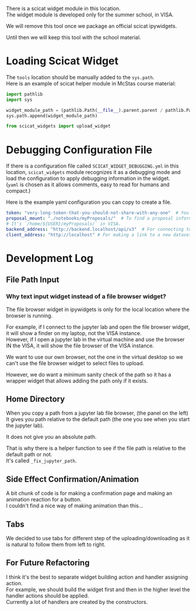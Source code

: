 There is a scicat widget module in this location.<br>
The widget module is developed only for the summer school, in VISA.

We will remove this tool once we package an official scicat ipywidgets.

Until then we will keep this tool with the school material.

# Loading Scicat Widget
The `tools` location should be manually added to the `sys.path`.<br>
Here is an example of scicat helper module in McStas course material:

```python
import pathlib
import sys

widget_module_path = (pathlib.Path(__file__).parent.parent / pathlib.Path('6-scicat/tools/')).resolve().as_posix()
sys.path.append(widget_module_path)

from scicat_widgets import upload_widget

```

# Debugging Configuration File

If there is a configuration file called `SCICAT_WIDGET_DEBUGGING.yml` in this location,
`scicat_widgets` module recognizes it as a debugging mode
and load the configuration to apply debugging information in the widget. <br>
(`yaml` is chosen as it allows comments, easy to read for humans and compact.)

Here is the example yaml configuration you can copy to create a file.

```yaml
token: "very-long-token-that-you-should-not-share-with-any-one"  # You can store a token here for debugging.
proposal_mount: "./notebooks/myProposals/"  # To find a proposal information and complete source folder path.
# It's `/home/${USER}/myProposals/` in VISA.
backend_address: "http://backend.localhost/api/v3"  # For connecting to the scicat backend.
client_address: "http://localhost" # For making a link to a new dataset in scicat web client.

```

# Development Log

## File Path Input
### Why text input widget instead of a file browser widget?
The file browser widget in ipywidgets is only for the local location where the browser is running.

For example, if I connect to the jupyter lab and open the file browser widget, it will show a finder on my laptop, not the VISA instance.<br>
However, if I open a jupyter lab in the virtual machine and use the browser IN the VISA, it will show the file browser of the VISA instance.

We want to use our own browser, not the one in the virtual desktop so we can't use the file browser widget to select files to upload.

However, we do want a minimum sanity check of the path so it has a wrapper widget that allows adding the path only if it exists.

## Home Directory
When you copy a path from a jupyter lab file browser, (the panel on the left)<br>
It gives you path relative to the default path (the one you see when you start the jupyter lab).

It does not give you an absolute path.

That is why there is a helper function to see if the file path is relative to the default path or not.<br>
It's called `_fix_jupyter_path`.

## Side Effect Confirmation/Animation
A bit chunk of code is for making a confirmation page and making an animation reaction for a button.<br>
I couldn't find a nice way of making animation than this...<br>

## Tabs
We decided to use tabs for different step of the uploading/downloading as it is natural to follow them from left to right.<br>

## For Future Refactoring
I think it's the best to separate widget building action and handler assigning action.<br>
For example, we should build the widget first and then in the higher level the handler actions should be applied.<br>
Currently a lot of handlers are created by the constructors.
